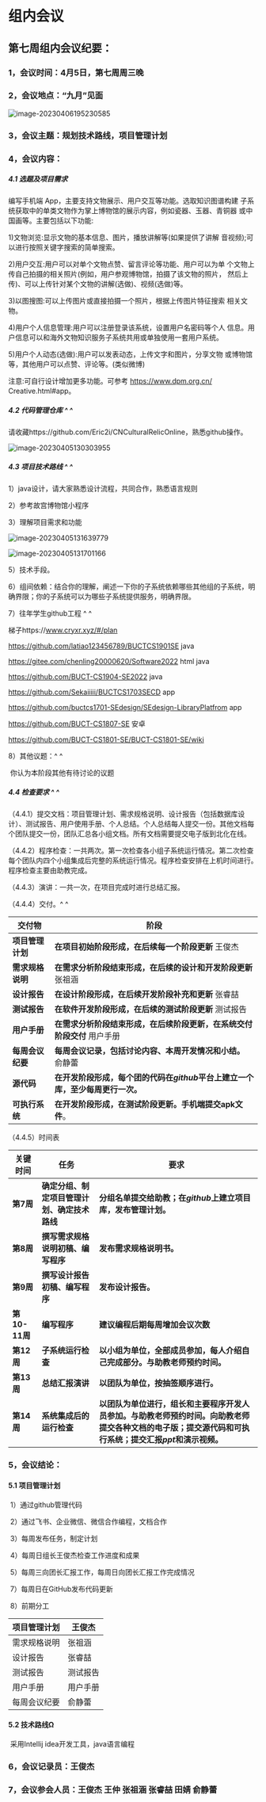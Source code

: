 # 组内会议

## 第七周组内会议纪要：



### 1，会议时间：4月5日，第七周周三晚

### 2，会议地点：“九月”见面

![image-20230406195230585](../Library/Application%20Support/typora-user-images/image-20230406195230585.png)

### 3，会议主题：规划技术路线，项目管理计划

### 4，会议内容：

##### 4.1 选题及项目需求

编写手机端 App，主要支持文物展示、用户交互等功能。选取知识图谱构建 子系统获取中的单类文物作为掌上博物馆的展示内容，例如瓷器、玉器、青铜器 或中国画等。主要包括以下功能:

1)文物浏览:显示文物的基本信息、图片，播放讲解等(如果提供了讲解 音视频);可以进行按照关键字搜索的简单搜索。

2)用户交互:用户可以对单个文物点赞、留言评论等功能、用户可以为单 个文物上传自己拍摄的相关照片(例如，用户参观博物馆，拍摄了该文物的照片， 然后上传)、可以上传针对某个文物的讲解(选做)、视频(选做)等。

3)以图搜图:可以上传图片或直接拍摄一个照片，根据上传图片特征搜索 相关文物。

4)用户个人信息管理:用户可以注册登录该系统，设置用户名密码等个人 信息。用户信息可以和海外文物知识服务子系统共用或单独使用一套用户系统。

5)用户个人动态(选做):用户可以发表动态，上传文字和图片，分享文物 或博物馆等，其他用户可以点赞、评论等。(类似微博)

注意:可自行设计增加更多功能。可参考 https://www.dpm.org.cn/ Creative.html#app。

##### 4.2 代码管理仓库   ^ ^

​	请收藏https://github.com/Eric2i/CNCulturalRelicOnline，熟悉github操作。

![image-20230405130303955](/Users/lyndonarcmond/Library/Application%20Support/typora-user-images/image-20230405130303955.png)

##### 4.3 项目技术路线 ^ ^

1）java设计，请大家熟悉设计流程，共同合作，熟悉语言规则

2）参考故宫博物馆小程序

3）理解项目需求和功能

![image-20230405131639779](/Users/lyndonarcmond/Library/Application%20Support/typora-user-images/image-20230405131639779.png)

![image-20230405131701166](/Users/lyndonarcmond/Library/Application%20Support/typora-user-images/image-20230405131701166.png)

5）技术手段。

6）组间依赖：结合你的理解，阐述一下你的子系统依赖哪些其他组的子系统，明确界限；你的子系统可以为哪些子系统提供服务，明确界限。

7）往年学生github工程     ^ ^

梯子https://www.cryxr.xyz/#/plan

https://github.com/latiao123456789/BUCTCS1901SE    java

https://gitee.com/chenling20000620/Software2022  html java

https://github.com/BUCT-CS1904-SE2022    java

https://github.com/Sekaiiiii/BUCTCS1703SECD    app

https://github.com/buctcs1701-SEdesign/SEdesign-LibraryPlatfrom  app

https://github.com/BUCT-CS1807-SE   安卓

https://github.com/BUCT-CS1801-SE/BUCT-CS1801-SE/wiki

 8）其他议题：^ ^

​	你认为本阶段其他有待讨论的议题

##### 4.4 检查要求 ^ ^

（4.4.1）提交文档：项目管理计划、需求规格说明、设计报告（包括数据库设计）、测试报告、用户使用手册、个人总结。个人总结每人提交一份。其他文档每个团队提交一份，团队汇总各小组文档。所有文档需要提交电子版到北化在线。

（4.4.2）程序检查：一共两次。第一次检查各小组子系统运行情况。第二次检查每个团队内四个小组集成后完整的系统运行情况。程序检查安排在上机时间进行。程序检查主要由助教完成。

（4.4.3）演讲：一共一次，在项目完成时进行总结汇报。

（4.4.4）交付。^ ^

| **交付物**       | **阶段**                                                     |
| ---------------- | ------------------------------------------------------------ |
| **项目管理计划** | **在项目初始阶段形成，在后续每一个阶段更新**       王俊杰    |
| **需求规格说明** | **在需求分析阶段结束形成，在后续的设计和开发阶段更新**   张祖涵 |
| **设计报告**     | **在设计阶段形成，在后续开发阶段补充和更新**       张睿喆    |
| **测试报告**     | **在软件开发阶段形成，在后续的测试阶段更新**          测试报告 |
| **用户手册**     | **在需求分析阶段结束形成，在后续阶段更新，在系统交付阶段交付**   用户手册 |
| **每周会议纪要** | **每周会议记录，包括讨论内容、本周开发情况和小结。**     俞静蕾 |
| **源代码**       | **在开发阶段形成，每个团的代码在*github*平台上建立一个库，至少每周更行一次。** |
| **可执行系统**   | **在开发阶段形成，在测试阶段更新。手机端提交apk文件**。      |

（4.4.5）时间表

| **关键时间**  | **任务**                                     | **要求**                                                     |
| ------------- | -------------------------------------------- | ------------------------------------------------------------ |
| **第7周**     | **确定分组、制定项目管理计划、确定技术路线** | **分组名单提交给助教；在*github*上建立项目库，发布管理计划。** |
| **第8周**     | **撰写需求规格说明初稿、编写程序**           | **发布需求规格说明书。**                                     |
| **第9周**     | **撰写设计报告初稿、编写程序**               | **发布设计报告。**                                           |
| **第10-11周** | **编写程序**                                 | **建议编程后期每周增加会议次数**                             |
| **第12周**    | **子系统运行检查**                           | **以小组为单位，全部成员参加，每人介绍自己完成部分。与助教老师预约时间。** |
| **第13周**    | **总结汇报演讲**                             | **以团队为单位，按抽签顺序进行。**                           |
| **第14周**    | **系统集成后的运行检查**                     | **以团队为单位进行，组长和主要程序开发人员参加。与助教老师预约时间。向助教老师提交各种文档的电子版；提交源代码和可执行系统；提交汇报*ppt*和演示视频。** |

### 5，会议结论：

#### 5.1 项目管理计划

​	1）通过github管理代码

​	2）通过飞书、企业微信、微信合作编程，文档合作

​	3）每周发布任务，制定计划

​	4）每周日组长王俊杰检查工作进度和成果

​	5）每周三向团长汇报工作，每周日向团长汇报工作完成情况

​	7）每周日在GitHub发布代码更新

​	8）前期分工

| 项目管理计划 | 王俊杰   |
| ------------ | -------- |
| 需求规格说明 | 张祖涵   |
| 设计报告     | 张睿喆   |
| 测试报告     | 测试报告 |
| 用户手册     | 用户手册 |
| 每周会议纪要 | 俞静蕾   |

#### 5.2 技术路线Ω

​	采用Intellij idea开发工具，java语言编程

### 6，会议记录员：王俊杰

### 7，会议参会人员：王俊杰 王仲 张祖涵 张睿喆 田婧 俞静蕾

